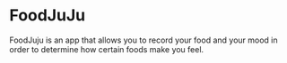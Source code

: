 # FoodJuJu

FoodJuju is an app that allows you to record your food and your mood in order to determine how certain foods make you feel.
